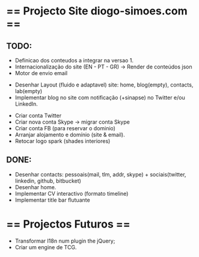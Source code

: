 # == Projecto Site diogo-simoes.com == #

## TODO: ##
* Definicao dos conteudos a integrar na versao 1.
* Internacionalização do site (EN - PT - GR) -> Render de conteúdos json
* Motor de envio email
+ Desenhar Layout (fluido e adaptavel) site: home, blog(empty), contacts, lab(empty)
+ Implementar blog no site com notificação (+sinapse) no Twitter e/ou LinkedIn.
- Criar conta Twitter
- Criar nova conta Skype -> migrar conta Skype
- Criar conta FB (para reservar o dominio)
- Arranjar alojamento e domínio (site & email).
- Retocar logo spark (shades interiores)

## DONE: ##
* Desenhar contacts: pessoais(mail, tlm, addr, skype) + sociais(twitter, linkedin, github, bitbucket)
* Desenhar home.
* Implementar CV interactivo (formato timeline)
* Implementar title bar flutuante


# == Projectos Futuros == #

* Transformar I18n num plugin the jQuery;
* Criar um engine de TCG.